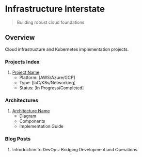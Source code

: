 # Infrastructure Interstate

> Building robust cloud foundations

## Overview
Cloud infrastructure and Kubernetes implementation projects.

### Projects Index
1. [Project Name](./link)
   - Platform: [AWS/Azure/GCP]
   - Type: [IaC/K8s/Networking]
   - Status: [In Progress/Completed]

### Architectures
1. [Architecture Name](./link)
   - Diagram
   - Components
   - Implementation Guide

### Blog Posts
1. Introduction to DevOps: Bridging Development and Operations
